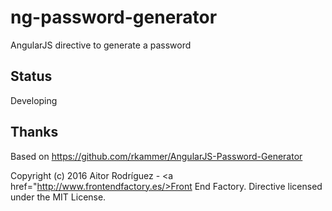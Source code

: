 # ng-password-generator
AngularJS directive to generate a password

## Status
Developing

## Thanks
Based on https://github.com/rkammer/AngularJS-Password-Generator

Copyright (c) 2016 Aitor Rodríguez - <a href="http://www.frontendfactory.es/>Front End Factory</a>. Directive licensed under the MIT License.
